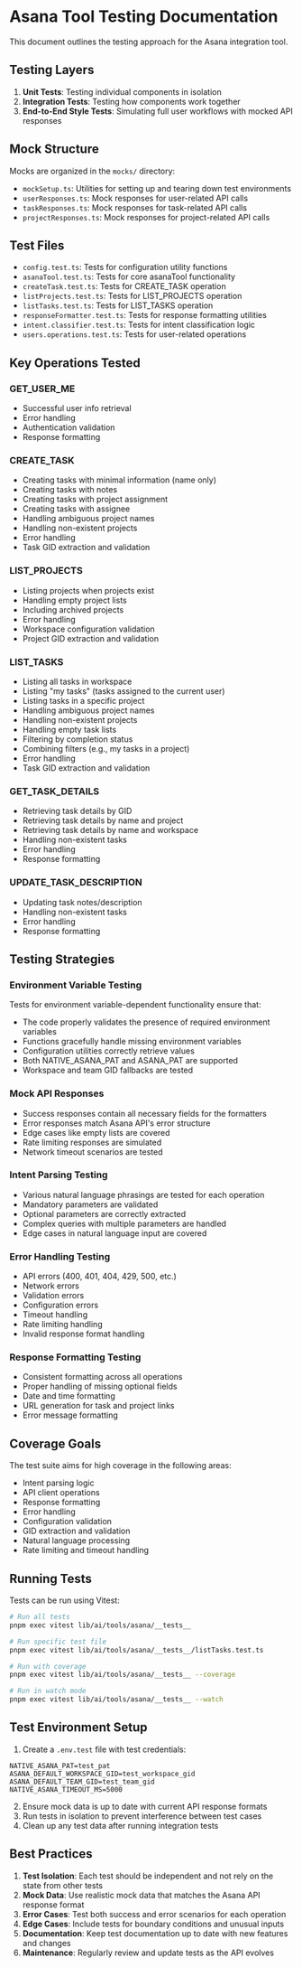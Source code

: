 # Asana Tool Testing Documentation

This document outlines the testing approach for the Asana integration tool.

## Testing Layers

1. **Unit Tests**: Testing individual components in isolation
2. **Integration Tests**: Testing how components work together
3. **End-to-End Style Tests**: Simulating full user workflows with mocked API responses

## Mock Structure

Mocks are organized in the `mocks/` directory:

- `mockSetup.ts`: Utilities for setting up and tearing down test environments
- `userResponses.ts`: Mock responses for user-related API calls
- `taskResponses.ts`: Mock responses for task-related API calls
- `projectResponses.ts`: Mock responses for project-related API calls

## Test Files

- `config.test.ts`: Tests for configuration utility functions
- `asanaTool.test.ts`: Tests for core asanaTool functionality
- `createTask.test.ts`: Tests for CREATE_TASK operation
- `listProjects.test.ts`: Tests for LIST_PROJECTS operation
- `listTasks.test.ts`: Tests for LIST_TASKS operation
- `responseFormatter.test.ts`: Tests for response formatting utilities
- `intent.classifier.test.ts`: Tests for intent classification logic
- `users.operations.test.ts`: Tests for user-related operations

## Key Operations Tested

### GET_USER_ME
- Successful user info retrieval
- Error handling
- Authentication validation
- Response formatting

### CREATE_TASK
- Creating tasks with minimal information (name only)
- Creating tasks with notes
- Creating tasks with project assignment
- Creating tasks with assignee
- Handling ambiguous project names
- Handling non-existent projects
- Error handling
- Task GID extraction and validation

### LIST_PROJECTS
- Listing projects when projects exist
- Handling empty project lists
- Including archived projects
- Error handling
- Workspace configuration validation
- Project GID extraction and validation

### LIST_TASKS
- Listing all tasks in workspace
- Listing "my tasks" (tasks assigned to the current user)
- Listing tasks in a specific project
- Handling ambiguous project names
- Handling non-existent projects
- Handling empty task lists
- Filtering by completion status
- Combining filters (e.g., my tasks in a project)
- Error handling
- Task GID extraction and validation

### GET_TASK_DETAILS
- Retrieving task details by GID
- Retrieving task details by name and project
- Retrieving task details by name and workspace
- Handling non-existent tasks
- Error handling
- Response formatting

### UPDATE_TASK_DESCRIPTION
- Updating task notes/description
- Handling non-existent tasks
- Error handling
- Response formatting

## Testing Strategies

### Environment Variable Testing
Tests for environment variable-dependent functionality ensure that:
- The code properly validates the presence of required environment variables
- Functions gracefully handle missing environment variables
- Configuration utilities correctly retrieve values
- Both NATIVE_ASANA_PAT and ASANA_PAT are supported
- Workspace and team GID fallbacks are tested

### Mock API Responses
- Success responses contain all necessary fields for the formatters
- Error responses match Asana API's error structure
- Edge cases like empty lists are covered
- Rate limiting responses are simulated
- Network timeout scenarios are tested

### Intent Parsing Testing
- Various natural language phrasings are tested for each operation
- Mandatory parameters are validated
- Optional parameters are correctly extracted
- Complex queries with multiple parameters are handled
- Edge cases in natural language input are covered

### Error Handling Testing
- API errors (400, 401, 404, 429, 500, etc.)
- Network errors
- Validation errors
- Configuration errors
- Timeout handling
- Rate limiting handling
- Invalid response format handling

### Response Formatting Testing
- Consistent formatting across all operations
- Proper handling of missing optional fields
- Date and time formatting
- URL generation for task and project links
- Error message formatting

## Coverage Goals

The test suite aims for high coverage in the following areas:
- Intent parsing logic
- API client operations
- Response formatting
- Error handling
- Configuration validation
- GID extraction and validation
- Natural language processing
- Rate limiting and timeout handling

## Running Tests

Tests can be run using Vitest:

```bash
# Run all tests
pnpm exec vitest lib/ai/tools/asana/__tests__

# Run specific test file
pnpm exec vitest lib/ai/tools/asana/__tests__/listTasks.test.ts

# Run with coverage
pnpm exec vitest lib/ai/tools/asana/__tests__ --coverage

# Run in watch mode
pnpm exec vitest lib/ai/tools/asana/__tests__ --watch
```

## Test Environment Setup

1. Create a `.env.test` file with test credentials:
```env
NATIVE_ASANA_PAT=test_pat
ASANA_DEFAULT_WORKSPACE_GID=test_workspace_gid
ASANA_DEFAULT_TEAM_GID=test_team_gid
NATIVE_ASANA_TIMEOUT_MS=5000
```

2. Ensure mock data is up to date with current API response formats
3. Run tests in isolation to prevent interference between test cases
4. Clean up any test data after running integration tests

## Best Practices

1. **Test Isolation**: Each test should be independent and not rely on the state from other tests
2. **Mock Data**: Use realistic mock data that matches the Asana API response format
3. **Error Cases**: Test both success and error scenarios for each operation
4. **Edge Cases**: Include tests for boundary conditions and unusual inputs
5. **Documentation**: Keep test documentation up to date with new features and changes
6. **Maintenance**: Regularly review and update tests as the API evolves 